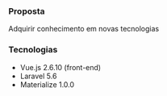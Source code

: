 ### Proposta
Adquirir conhecimento em novas tecnologias

### Tecnologias
 - Vue.js 2.6.10 (front-end)
 - Laravel 5.6
 - Materialize 1.0.0

